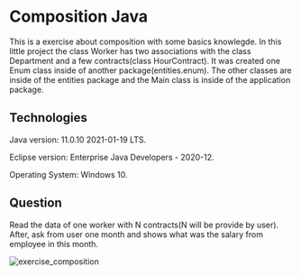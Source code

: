 # Composition Java
This is a exercise about composition with some basics knowlegde. In this little project the class Worker has two associations with the class Department and a few contracts(class HourContract). It was created one Enum class inside of another package(entities.enum). The other classes are inside of the entities package and the Main class is inside of the application package.

Technologies
------------------------------------------------------------
Java version: 11.0.10 2021-01-19 LTS.

Eclipse version: Enterprise Java Developers - 2020-12.

Operating System: Windows 10.



Question
------------------------------------------------------------
Read the data of one worker with N contracts(N will be provide by user). After, ask from user one month and shows what was the salary from employee in this month. 

![exercise_composition](https://user-images.githubusercontent.com/10048596/112930688-c4976280-90e8-11eb-8172-b9b08e8cdddc.PNG)



